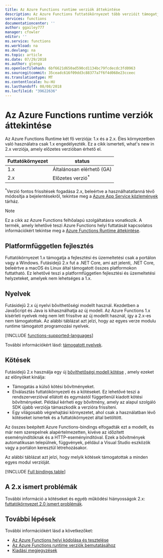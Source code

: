 ```yaml
---
title: Az Azure Functions runtime verziók áttekintése
description: Az Azure Functions futtatókörnyezet több verzióit támogatja. Ismerje meg azokat, és hogyan választható ki a másik pedig az Önnek megfelelő közötti különbségeket.
services: functions
documentationcenter: ''
author: ggailey777
manager: cfowler
editor: ''
ms.service: functions
ms.workload: na
ms.devlang: na
ms.topic: article
ms.date: 07/29/2018
ms.author: glenga
ms.openlocfilehash: 6bf6621d650ad590cd1134bc79fcdecdc3fd0963
ms.sourcegitcommit: 35ceadc616f09dd3c88377a7f6f4d068e23cceec
ms.translationtype: MT
ms.contentlocale: hu-HU
ms.lasthandoff: 08/08/2018
ms.locfileid: "39622636"
---
```

# <a name="azure-functions-runtime-versions-overview"></a>Az Azure Functions runtime verziók áttekintése

 Az Azure Functions Runtime két fő verziója: 1.x és a 2.x. Éles környezetben való használatra csak 1.x engedélyezték. Ez a cikk ismerteti, what's new in 2.x verziója, amely előzetes verzióban érhető el.

| Futtatókörnyezet | status |
|---------|---------|
|1.x|Általánosan elérhető (GA)|
|2.x|Előzetes verzió<sup>*</sup>|

<sup>*</sup>Verzió fontos frissítések fogadása 2.x, beleértve a használhatatlanná tévő módosítja a bejelentésekről, tekintse meg a [Azure App Service közlemények](https://github.com/Azure/app-service-announcements/issues) tárház.

> [!NOTE] 
> Ez a cikk az Azure Functions felhőalapú szolgáltatásra vonatkozik. A termék, amely lehetővé teszi Azure Functions helyi futtatását kapcsolatos információkért tekintse meg a [Azure Functions Runtime áttekintése](functions-runtime-overview.md).

## <a name="cross-platform-development"></a>Platformfüggetlen fejlesztés

Futtatókörnyezet 1.x támogatja a fejlesztési és üzemeltetési csak a portálon vagy a Windows. Futásidejű 2.x fut a .NET Core, ami azt jelenti, .NET Core, beleértve a macOS és Linux által támogatott összes platformokon futtatható. Ez lehetővé teszi a platformfüggetlen fejlesztési és üzemeltetési helyzeteket, amelyek nem lehetséges a 1.x.

## <a name="languages"></a>Nyelvek

Futásidejű 2.x új nyelvi bővíthetőségi modellt használ. Kezdetben a JavaScript és Java is kihasználhatja az új modell. Az Azure Functions 1.x kísérleti nyelvek még nem lett frissítve az új modellt használ, így a 2.x-es nem támogatottak. Az alábbi táblázat azt jelzi, hogy az egyes verze modulu runtime támogatott programozási nyelvek.

[!INCLUDE [functions-supported-languages](../../includes/functions-supported-languages.md)]

További információkért lásd: [támogatott nyelvek](supported-languages.md).

## <a name="bindings"></a>Kötések 

Futásidejű 2.x használja egy új [bővíthetőségi modell kötése](https://github.com/Azure/azure-webjobs-sdk-extensions/wiki/Binding-Extensions-Overview) , amely ezeket az előnyöket kínálja:

* Támogatás a külső kötési bővítményeket.
* Elválasztás futtatókörnyezeti és a kötéseket. Ez lehetővé teszi a rendszerverzióval ellátott és egymástól függetlenül kiadott kötési bővítményeket. Például kérheti egy bővítmény, amely az alapul szolgáló SDK újabb verziója támaszkodik a verzióra frissíteni.
* Egy világosabb végrehajtási környezetet, ahol csak a használatban lévő kötéseket ismertek és a futtatókörnyezet által betöltött.

Az összes beépített Azure Functions-bindings elfogadták ezt a modellt, és már nem szerepelnek alapértelmezetten, kivéve az időzített eseményindítóknak és a HTTP-eseményindítóval. Ezek a bővítmények automatikusan települnek, függvények, például a Visual Studio eszközök vagy a portálon keresztül létrehozásakor.

Az alábbi táblázat azt jelzi, hogy melyik kötések támogatottak a minden egyes modul verzióját.

[!INCLUDE [Full bindings table](../../includes/functions-bindings.md)]

## <a name="known-issues-in-2x"></a>A 2.x ismert problémák

További információ a kötéseket és egyéb működési hiányosságok 2.x: [futtatókörnyezet 2.0 ismert problémák](https://github.com/Azure/azure-webjobs-sdk-script/wiki/Azure-Functions-runtime-2.0-known-issues).

## <a name="next-steps"></a>További lépések

További információkért lásd a következőket:

* [Az Azure Functions helyi kódolása és tesztelése](functions-run-local.md)
* [Az Azure Functions runtime verziók bemutatásához](set-runtime-version.md)
* [Kiadási megjegyzések](https://github.com/Azure/azure-functions-host/releases)